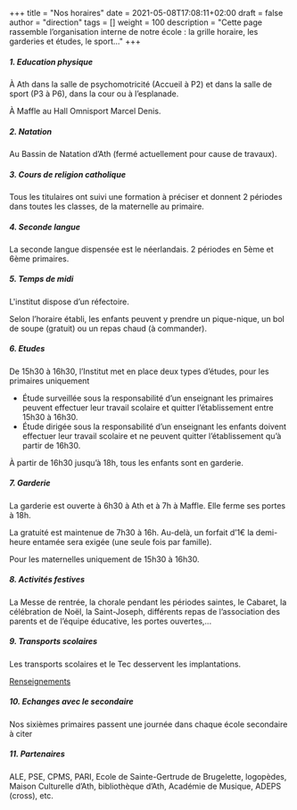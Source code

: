 +++
title       = "Nos horaires"
date        = 2021-05-08T17:08:11+02:00
draft       = false
author      = "direction"
tags        = []
weight      = 100
description = "Cette page rassemble l’organisation interne de notre école : la grille horaire, les garderies et études, le sport..."
+++

##### 1.	Education physique

À Ath dans la salle de psychomotricité (Accueil à P2) et dans la salle de sport (P3 à P6), dans la cour ou à l’esplanade.

À Maffle au Hall Omnisport Marcel Denis.

##### 2.	Natation

Au Bassin de Natation d’Ath (fermé actuellement pour cause de travaux).

##### 3.	Cours de religion catholique

Tous les titulaires ont suivi une formation à préciser  et donnent 2 périodes dans toutes les classes, de la maternelle au primaire.

##### 4.	Seconde langue

La seconde langue dispensée est le néerlandais. 2 périodes en 5ème et 6ème primaires.

##### 5.	Temps de midi

L'institut dispose d’un réfectoire.

Selon l’horaire établi, les enfants peuvent y prendre un pique-nique, un bol de soupe (gratuit) ou un repas chaud (à commander).

##### 6.	Etudes

De 15h30 à 16h30, l’Institut met en place deux types d’études, pour les primaires uniquement

-	Étude surveillée sous la responsabilité d’un enseignant les primaires peuvent effectuer leur travail scolaire et quitter l’établissement entre 15h30 à 16h30.
-	Étude dirigée sous la responsabilité d’un enseignant les enfants doivent effectuer leur travail scolaire et ne peuvent quitter l’établissement qu’à partir de 16h30.

À partir de 16h30 jusqu’à 18h, tous les enfants sont en garderie.

##### 7.	Garderie

La garderie est ouverte à 6h30 à Ath et à 7h à Maffle. Elle ferme ses portes à 18h.

La gratuité est maintenue de 7h30 à 16h. Au-delà, un forfait d’1€ la demi-heure entamée sera exigée (une seule fois par famille).

Pour les maternelles uniquement de 15h30 à 16h30.

##### 8.	Activités festives

La Messe de rentrée, la chorale pendant les périodes saintes, le Cabaret, la célébration de Noël, la Saint-Joseph, différents repas de l’association des parents et de l’équipe éducative, les portes ouvertes,...

##### 9.	Transports scolaires

Les transports scolaires et le Tec desservent les implantations.  

[Renseignements](http://mobilite.wallonie.be/je-suis/un-citoyen/en-bus-tram-ou-metro/services-et-solutions/transport-scolaire.html)

##### 10.	Echanges avec le secondaire

Nos sixièmes primaires passent une journée dans chaque école secondaire à citer

##### 11.	Partenaires

ALE, PSE, CPMS, PARI, Ecole de Sainte-Gertrude de Brugelette, logopèdes, Maison Culturelle d’Ath, bibliothèque d’Ath, Académie de Musique, ADEPS (cross), etc.
